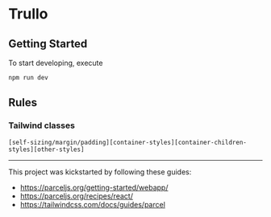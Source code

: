 # Trullo

## Getting Started

To start developing, execute
```bash
npm run dev
```

## Rules

### Tailwind classes

`[self-sizing/margin/padding][container-styles][container-children-styles][other-styles]`
___

This project was kickstarted by following these guides:
- https://parceljs.org/getting-started/webapp/
- https://parceljs.org/recipes/react/
- https://tailwindcss.com/docs/guides/parcel